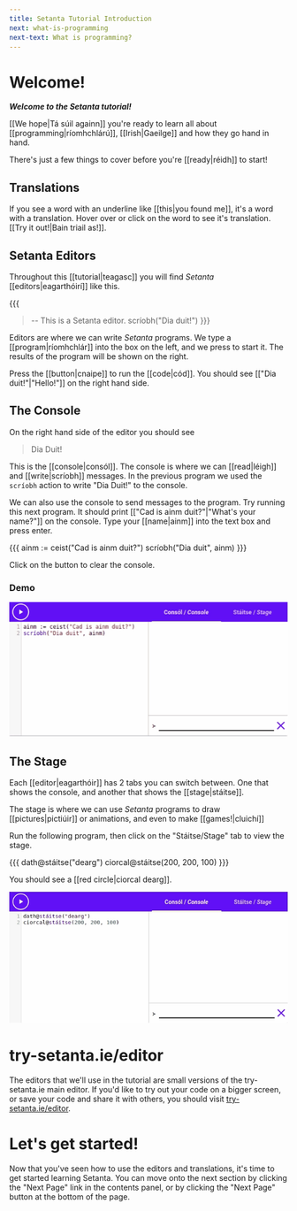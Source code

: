 ```yaml
---
title: Setanta Tutorial Introduction
next: what-is-programming
next-text: What is programming?
---
```


# Welcome!

**_Welcome to the *Setanta* tutorial!_**

[[We hope|Tá súil againn]] you're ready to learn all about [[programming|ríomhchlárú]], [[Irish|Gaeilge]] and how they go hand in hand.

There's just a few things to cover before you're [[ready|réidh]] to start!

## Translations

If you see a word with an underline like [[this|you found me]], it's a word with a translation.
Hover over or click on the word to see it's translation. [[Try it out!|Bain triail as!]].

## Setanta Editors

Throughout this [[tutorial|teagasc]] you will find *Setanta* [[editors|eagarthóirí]] like this.

{{{
>-- This is a Setanta editor.
scríobh("Dia duit!")
}}}

Editors are where we can write *Setanta* programs. We type a [[program|ríomhchlár]] into the box on the left, and we press <iron-icon class="play" icon="av:play-arrow"></iron-icon> to start it.
The results of the program will be shown on the right.

Press the <iron-icon class="play" icon="av:play-arrow"></iron-icon> [[button|cnaipe]] to run the [[code|cód]].
You should see [["Dia duit!"|&quot;Hello!&quot;]] on the right hand side.

## The Console

On the right hand side of the editor you should see

> Dia Duit!

This is the [[console|consól]]. The console is where we can [[read|léigh]] and [[write|scríobh]] messages. In the previous program we used the `scríobh` action to write "Dia Duit!" to the console.

We can also use the console to send messages to the program. Try running this next program. It should print [["Cad is ainm duit?"|&quot;What's your name?&quot;]] on the console. Type your [[name|ainm]] into the text box and press enter.

{{{
ainm := ceist("Cad is ainm duit?")
scríobh("Dia duit", ainm)
}}}

Click on the <iron-icon class="clear" icon="icons:clear"></iron-icon> button to clear the console.

### Demo 

![Entering your name](assets/intro-name.gif)

## The Stage

Each [[editor|eagarthóir]] has 2 tabs you can switch between. One that shows the console, and another that shows the [[stage|stáitse]].

The stage is where we can use *Setanta* programs to draw [[pictures|pictiúir]] or animations, and even to make [[games!|cluichí]]

Run the following program, then click on the "Stáitse/Stage" tab to view the stage.

{{{
dath@stáitse("dearg")
ciorcal@stáitse(200, 200, 100)
}}}

You should see a [[red circle|ciorcal dearg]].

![Red Circle](assets/circle-red.gif)

# try-setanta.ie/editor

The editors that we'll use in the tutorial are small versions of the try-setanta.ie main editor. If you'd like to try out your code on a bigger screen, or save your code and share it with others, you should visit [try-setanta.ie/editor](https://try-setanta.ie/editor).

# Let's get started!

Now that you've seen how to use the editors and translations, it's time to get started learning Setanta. You can move onto the next section by clicking the "Next Page" link in the contents panel, or by clicking the "Next Page" button at the bottom of the page.
